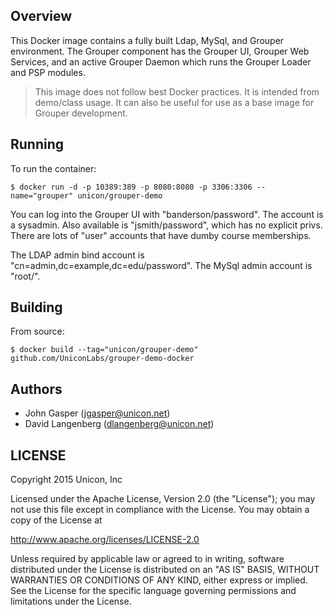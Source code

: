 ## Overview
This Docker image contains a fully built Ldap, MySql, and Grouper environment. The Grouper component has the Grouper UI, Grouper Web Services, and an active Grouper Daemon which runs the Grouper Loader and PSP modules.

> This image does not follow best Docker practices. It is intended from demo/class usage. It can also be useful for use as a base image for Grouper development.

## Running

To run the container:

```
$ docker run -d -p 10389:389 -p 8080:8080 -p 3306:3306 --name="grouper" unicon/grouper-demo
```

You can log into the Grouper UI with "banderson/password". The account is a sysadmin. Also available is "jsmith/password", which has no explicit privs. There are lots of "user" accounts that have dumby course memberships.

The LDAP admin bind account is "cn=admin,dc=example,dc=edu/password". The MySql admin account is "root/<nopassword>".

## Building

From source:

```
$ docker build --tag="unicon/grouper-demo" github.com/UniconLabs/grouper-demo-docker
```

## Authors

  * John Gasper (<jgasper@unicon.net>)
  * David Langenberg (<dlangenberg@unicon.net>)

## LICENSE

Copyright 2015 Unicon, Inc

Licensed under the Apache License, Version 2.0 (the "License");
you may not use this file except in compliance with the License.
You may obtain a copy of the License at

  http://www.apache.org/licenses/LICENSE-2.0

Unless required by applicable law or agreed to in writing, software
distributed under the License is distributed on an "AS IS" BASIS,
WITHOUT WARRANTIES OR CONDITIONS OF ANY KIND, either express or implied.
See the License for the specific language governing permissions and
limitations under the License.
